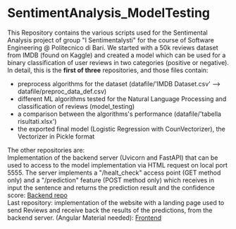 # SentimentAnalysis_ModelTesting
This Repository contains the various scripts used for the Sentimental Analysis project of group "I Sentimentalysti" for the course of Software Engineering @ Politecnico di Bari. We started with a 50k reviews dataset from IMDB (found on Kaggle) and created a model which can be used for a binary classification of user reviews in two categories (positive or negative).
In detail, this is the <b>first of three</b> repositories, and those files contain:
- preprocess algorithms for the dataset (datafile/'IMDB Dataset.csv' --> datafile/preproc_data_def.csv)
- different ML algorithms tested for the Natural Language Processing and classification of reviews (model_testing)
- a comparison between the algorithms's performance (datafile/'tabella risultati.xlsx')
- the exported final model (Logistic Regression with CounVectorizer), the Vectorizer in Pickle format

The other repositories are:<br>
Implementation of the backend server (Uvicorn and FastAPI) that can be used to access to the model implementation via HTML request on local port 5555. The server implements a "/healt_check" access point (GET method only) and a "/prediction" feature (POST method only) which receives in input the sentence and returns the prediction result and the confidence score: <a href="https://github.com/davexhardware/SentimentAnalysis_Backend">Backend repo</a><br>
Last repository: implementation of the website with a landing page used to send Reviews and receive back the results of the predictions, from the backend server. (Angular Material needed):  <a href="https://github.com/davexhardware/SentimentAnalysis_Frontend">Frontend</a>
